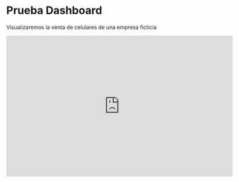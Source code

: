 # Prueba Dashboard
Visualizaremos la venta de celulares de una empresa ficticia

<iframe title="Report Section" width="600" height="373.5" src="https://app.powerbi.com/view?r=eyJrIjoiMGY0N2M2NDYtZjI3Zi00YzY0LTkxOWYtZjM1NjM5MDkwZjUwIiwidCI6ImQ2NDM4MDgyLWViOTgtNGMzZi04Mzk3LTVkYmRmZTQwMzZmZCIsImMiOjR9" frameborder="0" allowFullScreen="true"></iframe>
